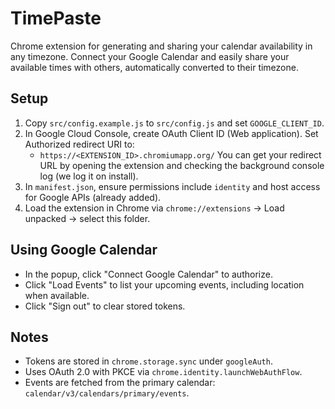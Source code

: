 # TimePaste

Chrome extension for generating and sharing your calendar availability in any timezone. Connect your Google Calendar and easily share your available times with others, automatically converted to their timezone.

## Setup

1. Copy `src/config.example.js` to `src/config.js` and set `GOOGLE_CLIENT_ID`.
2. In Google Cloud Console, create OAuth Client ID (Web application). Set Authorized redirect URI to:
   - `https://<EXTENSION_ID>.chromiumapp.org/`
   You can get your redirect URL by opening the extension and checking the background console log (we log it on install).
3. In `manifest.json`, ensure permissions include `identity` and host access for Google APIs (already added).
4. Load the extension in Chrome via `chrome://extensions` → Load unpacked → select this folder.

## Using Google Calendar

- In the popup, click "Connect Google Calendar" to authorize.
- Click "Load Events" to list your upcoming events, including location when available.
- Click "Sign out" to clear stored tokens.

## Notes

- Tokens are stored in `chrome.storage.sync` under `googleAuth`.
- Uses OAuth 2.0 with PKCE via `chrome.identity.launchWebAuthFlow`.
- Events are fetched from the primary calendar: `calendar/v3/calendars/primary/events`.
